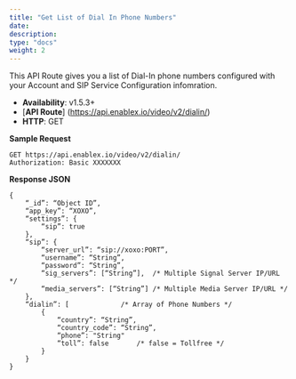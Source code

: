 ```yaml
---
title: "Get List of Dial In Phone Numbers"
date: 
description:
type: "docs"
weight: 2
---
```

This API Route gives you a list of Dial-In phone numbers configured with your Account and SIP Service Configuration infomration.

- **Availability**: v1.5.3+
- [**API Route**] (https://api.enablex.io/video/v2/dialin/)
- **HTTP**: GET

**Sample Request**
```
GET https://api.enablex.io/video/v2/dialin/  
Authorization: Basic XXXXXXX
```

**Response JSON**
```
{               
	“_id”: “Object ID”, 
	“app_key”: “XOXO”, 
	“settings”: {                                      
		“sip”: true
	}, 
	“sip”: {
		“server_url”: “sip://xoxo:PORT”, 
		“username”: “String”, 
		“password”: “String”, 
		“sig_servers”: [“String”],	/* Multiple Signal Server IP/URL */ 
		“media_servers”: [“String”]	/* Multiple Media Server IP/URL */ 
	}, 
	“dialin”: [				/* Array of Phone Numbers */
		{ 
			“country”: “String”, 
			“country_code”: “String”, 
			“phone”: "String"
			“toll”: false		/* false = Tollfree */ 
		}
	}
}
```